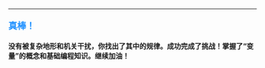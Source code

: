 ----------

#### <font color=#1E90FF size=4>**真棒！**</font>



#### 没有被复杂地形和机关干扰，你找出了其中的规律。成功完成了挑战！掌握了“变量”的概念和基础编程知识。继续加油！